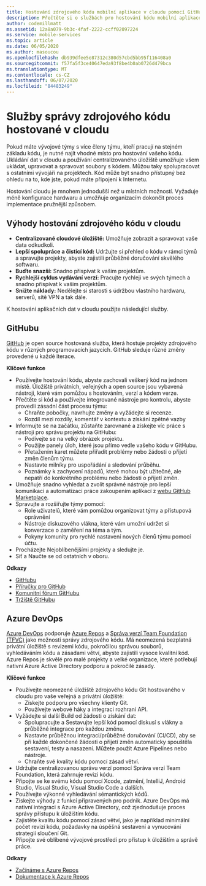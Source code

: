 ```yaml
---
title: Hostování zdrojového kódu mobilní aplikace v cloudu pomocí GitHubu a Azure DevOps
description: Přečtěte si o službách pro hostování kódu mobilní aplikace v cloudu pomocí služeb Microsoftu.
author: codemillmatt
ms.assetid: 12a8a079-9b3c-4faf-2222-ccff02097224
ms.service: mobile-services
ms.topic: article
ms.date: 06/05/2020
ms.author: masoucou
ms.openlocfilehash: db939dfee5e87312c380d57cbd5bb95f116408a0
ms.sourcegitcommit: f57fa5f3ce40647eda93f8be4b0ab0726d479bca
ms.translationtype: MT
ms.contentlocale: cs-CZ
ms.lasthandoff: 06/07/2020
ms.locfileid: "84483249"
---
```

# <a name="cloud-hosted-source-code-management-services"></a>Služby správy zdrojového kódu hostované v cloudu
Pokud máte vývojové týmy s více členy týmu, kteří pracují na stejném základu kódu, je nutné najít vhodné místo pro hostování vašeho kódu. Ukládání dat v cloudu a používání centralizovaného úložiště umožňuje všem ukládat, upravovat a spravovat soubory s kódem. Můžou taky spolupracovat s ostatními vývojáři na projektech. Kód může být snadno přístupný bez ohledu na to, kde jste, pokud máte připojení k Internetu.

Hostování cloudu je mnohem jednodušší než u místních možností. Vyžaduje méně konfigurace hardwaru a umožňuje organizacím dokončit proces implementace pružnější způsobem.

## <a name="benefits-of-hosting-source-code-in-the-cloud"></a>Výhody hostování zdrojového kódu v cloudu
- **Centralizované cloudové úložiště:** Umožňuje zobrazit a spravovat vaše data odkudkoli.
- **Lepší spolupráce a čisticí kód:** Udržujte si přehled o kódu v rámci týmů a spravujte projekty, abyste zajistili průběžné doručování skvělého softwaru.
- **Buďte snazší:** Snadno přispívat k vašim projektům.
- **Rychlejší cyklus vydávání verzí:** Pracujte rychleji ve svých týmech a snadno přispívat k vašim projektům.
- **Snižte náklady:** Nedělejte si starosti s údržbou vlastního hardwaru, serverů, sítě VPN a tak dále.

K hostování aplikačních dat v cloudu použijte následující služby.

## <a name="github"></a>GitHubu
[GitHub](https://github.com/) je open source hostovaná služba, která hostuje projekty zdrojového kódu v různých programovacích jazycích. GitHub sleduje různé změny provedené u každé iterace.

**Klíčové funkce**
- Používejte hostování kódu, abyste zachovali veškerý kód na jednom místě. Úložiště privátních, veřejných a open source jsou vybavená nástroji, které vám pomůžou s hostováním, verzí a kódem verze.
- Přečtěte si kód a používejte integrované nástroje pro kontrolu, abyste provedli zásadní část procesu týmu:
    - Chraňte pobočky, navrhujte změny a vyžádejte si recenze.
    - Rozdíl mezi rozdíly, komentář v kontextu a získání zpětné vazby
- Informujte se na začátku, zůstaňte zarovnané a získejte víc práce s nástroji pro správu projektu na GitHubu:
    - Podívejte se na velký obrázek projektu.
    - Použijte panely úloh, které jsou přímo vedle vašeho kódu v GitHubu.
    - Přetažením karet můžete přiřadit problémy nebo žádosti o přijetí změn členům týmu.
    - Nastavte milníky pro uspořádání a sledování průběhu.
    - Poznámky k zachycení nápadů, které mohou být užitečné, ale nepatří do konkrétního problému nebo žádosti o přijetí změn.
- Umožňuje snadno vyhledat a zvolit správné nástroje pro lepší komunikaci a automatizaci práce zakoupením aplikací z [webu GitHub Marketplace](https://github.com/marketplace).
- Spravujte a rozšiřujte týmy pomocí: 
    - Role uživatelů, které vám pomůžou organizovat týmy a přístupová oprávnění
    - Nástroje diskuzového vlákna, které vám umožní udržet si konverzace o zaměření na téma a tým.
    - Pokyny komunity pro rychlé nastavení nových členů týmu pomocí účtu.
- Procházejte Nejoblíbenějšími projekty a sledujte je.
- Síť a Naučte se od ostatních v oboru.

**Odkazy**
- [GitHubu](https://github.com/)
- [Příručky pro GitHub](https://guides.github.com/)
- [Komunitní fórum GitHubu](https://github.community/)
- [Tržiště GitHubu](https://github.com/marketplace)

## <a name="azure-devops"></a>Azure DevOps
[Azure DevOps](https://azure.microsoft.com/services/devops/) podporuje [Azure Repos](https://azure.microsoft.com/services/devops/repos/) a [Správa verzí Team Foundation (TFVC)](https://docs.microsoft.com/azure/devops/repos/tfvc/index?view=azure-devops) jako možnosti správy zdrojového kódu. Má neomezená bezplatná privátní úložiště s revizemi kódu, pokročilou správou souborů, vyhledáváním kódu a zásadami větví, abyste zajistili vysoce kvalitní kód. Azure Repos je skvělé pro malé projekty a velké organizace, které potřebují nativní Azure Active Directory podporu a pokročilé zásady.
    
**Klíčové funkce**
- Používejte neomezené úložiště zdrojového kódu Git hostovaného v cloudu pro vaše veřejná a privátní úložiště:
    - Získejte podporu pro všechny klienty Git.
    - Používejte webové háky a integraci rozhraní API.
- Vyžádejte si další Build od žádosti o získání dat:
    - Spolupracujte a Sestavujte lepší kód pomocí diskusí s vlákny a průběžné integrace pro každou změnu.
    - Nastavte průběžnou integraci/průběžné doručování (CI/CD), aby se při každé dokončené žádosti o přijetí změn automaticky spouštěla sestavení, testy a nasazení. Můžete použít Azure Pipelines nebo nástroje.
    - Chraňte své kvality kódu pomocí zásad větví.
- Udržujte centralizovanou správu verzí pomocí Správa verzí Team Foundation, která zahrnuje revizi kódu.
- Připojte se ke svému kódu pomocí Xcode, zatmění, IntelliJ, Android Studio, Visual Studio, Visual Studio Code a dalších.
- Používejte výkonné vyhledávání sémantických kódů.
- Získejte výhody z funkcí připravených pro podnik. Azure DevOps má nativní integraci s Azure Active Directory, což zjednodušuje proces správy přístupu k úložištím kódu.
- Zajistěte kvalitu kódu pomocí zásad větví, jako je například minimální počet revizí kódu, požadavky na úspěšná sestavení a vynucování strategií sloučení Git.
- Připojte své oblíbené vývojové prostředí pro přístup k úložištím a správě práce.

**Odkazy**
- [Začínáme s Azure Repos](https://azure.microsoft.com/services/devops/repos/) 
- [Dokumentace k Azure Repos](/azure/devops/repos/?view=azure-devops)